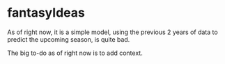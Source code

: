 # fantasyIdeas

As of right now, it is a simple model, using the previous 2 years of data to predict the upcoming season, is quite bad.

The big to-do as of right now is to add context.
